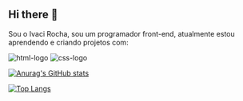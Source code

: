 ## Hi there :notebook:

Sou o Ivaci Rocha, sou um programador front-end, atualmente estou aprendendo e criando projetos com:

<img src= "https://img.shields.io/badge/HTML5-E34F26?style=for-the-badge&logo=html5&logoColor=white" alt= "html-logo">
<img src= "https://img.shields.io/badge/CSS3-1572B6?style=for-the-badge&logo=css3&logoColor=white" alt="css-logo">

[![Anurag's GitHub stats](https://github-readme-stats.vercel.app/api?username=Ivacirocha89)](https://github.com/anuraghazra/github-readme-stats)

[![Top Langs](https://github-readme-stats.vercel.app/api/top-langs/?username=Ivacirocha89)](https://github.com/anuraghazra/github-readme-stats)







